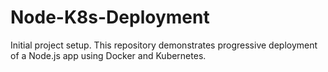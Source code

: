 # Node-K8s-Deployment

Initial project setup. This repository demonstrates progressive deployment of a Node.js app using Docker and Kubernetes.
